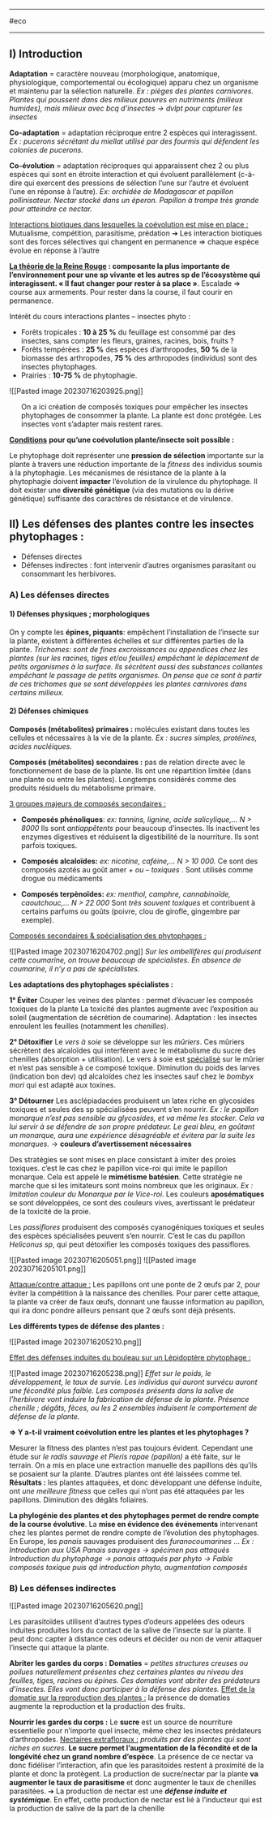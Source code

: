___
#eco 
___
## I) Introduction

**Adaptation** = caractère nouveau (morphologique, anatomique, physiologique, comportemental ou écologique) apparu chez un organisme et maintenu par la sélection naturelle.
*Ex : pièges des plantes carnivores. Plantes qui poussent dans des milieux pauvres en nutriments (milieux humides), mais milieux avec bcq d’insectes → dvlpt pour capturer les insectes*

**Co-adaptation** = adaptation réciproque entre 2 espèces qui interagissent.
*Ex : pucerons sécrétant du miellat utilisé par des fourmis qui défendent les colonies de pucerons.*

**Co-évolution** = adaptation réciproques qui apparaissent chez 2 ou plus espèces qui sont en étroite interaction et qui évoluent parallèlement (c-à-dire qui exercent des pressions de sélection l’une sur l’autre et évoluent l’une en réponse à l’autre). 
*Ex: orchidée de Madagascar et papillon pollinisateur.
Nectar stocké dans un éperon. Papillon à trompe très grande pour atteindre ce nectar.*

<u>Interactions biotiques dans lesquelles la coévolution est mise en place :</u>
Mutualisme, compétition, parasitisme, prédation
➔ Les interaction biotiques sont des forces sélectives qui changent en permanence
=> chaque espèce évolue en réponse à l’autre

**<u><b>La théorie de la Reine Rouge</b></u> : composante la plus importante de l’environnement pour une sp vivante et les autres sp de l’écosystème qui interagissent. « Il faut changer pour rester à sa place »**.
Escalade => course aux armements. 
Pour rester dans la course, il faut courir en permanence.

Intérêt du cours interactions plantes – insectes phyto :
- Forêts tropicales : **10 à 25 %** du feuillage est consommé par des insectes, sans compter les
fleurs, graines, racines, bois, fruits ?
- Forêts tempérées : **25 %** des espèces d’arthropodes, **50 %** de la biomasse des arthropodes,
**75 %** des arthropodes (individus) sont des insectes phytophages.
- Prairies : **10-75 %** de phytophagie.

![[Pasted image 20230716203925.png]]
<ul>On a ici création de composés
toxiques pour empêcher les
insectes phytophages de
consommer la plante. La plante
est donc protégée. Les insectes
vont s’adapter mais restent rares.</ul>

<u><b>Conditions</b></u> **pour qu’une coévolution plante/insecte soit possible :**

Le phytophage doit représenter une **pression de sélection** importante sur la plante à travers
une réduction importante de la *fitness* des individus soumis à la phytophagie.
Les mécanismes de résistance de la plante à la phytophagie doivent **impacter** l’évolution de
la virulence du phytophage.
Il doit exister une **diversité génétique** (via des mutations ou la dérive génétique) suffisante
des caractères de résistance et de virulence.

## II) Les défenses des plantes contre les insectes phytophages :

- Défenses directes
-  Défenses indirectes : font intervenir d’autres organismes parasitant ou consommant les
herbivores.

### A) Les défenses directes

#### 1) Défenses physiques ; morphologiques

On y compte les **épines, piquants**: empêchent l’installation de l’insecte sur la plante, existent à différentes échelles et sur différentes parties de la plante.
*Trichomes: sont de fines excroissances ou appendices chez les plantes (sur les racines, tiges et/ou feuilles) empêchant le déplacement de petits organismes à la surface. Ils sécrètent aussi des substances collantes empêchant le passage de petits organismes. On pense que ce sont à partir de ces trichomes que se sont développées les plantes carnivores dans certains milieux.*

#### 2) Défenses chimiques
**Composés (métabolites) primaires :** molécules existant dans toutes les cellules et nécessaires à la vie de la plante. *Ex : sucres simples, protéines, acides nucléiques.*

**Composés (métabolites) secondaires :** pas de relation directe avec le fonctionnement de base de la plante. Ils ont une répartition limitée (dans une plante ou entre les plantes). Longtemps considérés comme des produits résiduels du métabolisme primaire.

<u>3 groupes majeurs de composés secondaires :</u>

- **Composés phénoliques**: *ex: tannins, lignine, acide salicylique,…* *N > 8000* 
Ils sont *antiappêtents* pour beaucoup d’insectes. Ils inactivent les enzymes digestives et réduisent la digestibilité de la nourriture. Ils sont parfois toxiques.

- **Composés alcaloïdes:** *ex: nicotine, caféine,… N > 10 000.*
Ce sont des composés azotés au goût amer *+ ou – toxiques* . Sont utilisés comme drogue ou
médicaments

- **Composés terpènoïdes:** *ex: menthol, camphre, cannabinoïde, caoutchouc,… N > 22 000*
Sont *très souvent toxiques* et contribuent à certains parfums ou goûts (poivre, clou de girofle, gingembre par exemple).

<u>Composés secondaires & spécialisation des phytophages :</u>

![[Pasted image 20230716204702.png]]
*Sur les ombellifères qui produisent cette
coumarine, on trouve beaucoup de spécialistes.
En absence de coumarine, il n’y a pas de
spécialistes.*

**Les adaptations des phytophages spécialistes :**

**1° Éviter**
Couper les veines des plantes : permet d’évacuer les composés toxiques de la plante
La toxicité des plantes augmente avec l’exposition au soleil (augmentation de sécrétion de
coumarine).
Adaptation : les insectes enroulent les feuilles (notamment les *chenilles*).

**2° Détoxifier**
Le *vers à soie* se développe sur les *mûriers*. Ces mûriers sécrètent des alcaloïdes qui interfèrent avec le métabolisme du sucre des chenilles (absorption + utilisation). Le vers à soie est <u>spécialisé</u> sur le mûrier et n’est pas sensible à ce composé toxique.
Diminution du poids des larves (indication bon dev) qd alcaloïdes chez les insectes sauf chez le *bombyx mori* qui est adapté aux toxines.

**3° Détourner**
Les asclépiadacées produisent un latex riche en glycosides toxiques et seules des sp spécialisées peuvent s’en nourrir.
*Ex : le papillon monarque n’est pas sensible au glycosides, et va même les stocker. Cela va lui servir à se défendre de son propre prédateur. Le geai bleu, en goûtant un monarque, aura une expérience désagréable et évitera par la suite les monarques.*
→ **couleurs d’avertissement nécessaires**

Des stratégies se sont mises en place consistant à imiter des proies toxiques. c’est le cas chez le papillon vice-roi qui imite le papillon monarque. Cela est appelé le **mimétisme batésien**.
Cette stratégie ne marche que si les imitateurs sont moins nombreux que les originaux. *Ex : Imitation couleur du Monarque par le Vice-roi*.
Les couleurs **aposématiques** se sont développées, ce sont des couleurs vives, avertissant le
prédateur de la toxicité de la proie.

Les *passiflores* produisent des composés cyanogéniques toxiques et seules des espèces spécialisées peuvent s’en nourrir. C’est le cas du papillon *Heliconus sp*, qui peut détoxifier les composés toxiques des passiflores.

![[Pasted image 20230716205051.png]]
![[Pasted image 20230716205101.png]]

<u>Attaque/contre attaque :</u>
Les papillons ont une ponte de 2 œufs par 2, pour éviter la compétition à la naissance des
chenilles. Pour parer cette attaque, la plante va créer de faux œufs, donnant une fausse
information au papillon, qui ira donc pondre ailleurs pensant que 2 œufs sont déjà présents.

**Les différents types de défense des plantes :**

![[Pasted image 20230716205210.png]]

<u>Effet des défenses induites du bouleau sur un Lépidoptère phytophage :</u>

![[Pasted image 20230716205238.png]]
*Effet sur le poids, le développement, le taux de survie. Les individus qui auront survécu auront une fécondité plus faible. Les composés présents dans la salive de l’herbivore vont induire la fabrication de défense de la plante. Présence chenille ; dégâts, fèces, ou les 2 ensembles induisent le comportement de défense
de la plante.*

**=> Y a-t-il vraiment coévolution entre les plantes et les phytophages ?**

Mesurer la fitness des plantes n’est pas toujours évident. Cependant une étude sur *le radis sauvage et Pieris rapae (papillon)* a été faite, sur le terrain. On a mis en place une extraction manuelle des papillons dès qu’ils se posaient sur la plante. D’autres plantes ont été laissées comme tel.
**Résultats :** les plantes attaquées, et donc développant une défense induite, ont *une meilleure fitness* que celles qui n’ont pas été attaquées par les papillons. Diminution des dégâts foliaires.

**La phylogénie des plantes et des phytophages permet de rendre compte de la course évolutive**. La **mise en évidence des événements** intervenant chez les plantes permet de rendre compte de l’évolution des phytophages.
En Europe, les *panais* sauvages produisent des *furanocoumarines* …
*Ex :
Introduction aux USA
Panais sauvages → spécimen pas attaqués
Introduction du phytophage → panais attaqués par phyto
→ Faible composés toxique puis qd introduction phyto, augmentation composés*

### B) Les défenses indirectes
![[Pasted image 20230716205620.png]]

Les parasitoïdes utilisent d’autres types d’odeurs appelées des odeurs induites produites lors du contact de la salive de l’insecte sur la plante. Il peut donc capter à distance ces odeurs et décider ou non de venir attaquer l’insecte qui attaque la plante.

**Abriter les gardes du corps :**
**Domaties** = *petites structures creuses ou poilues naturellement présentes chez certaines plantes au niveau des feuilles, tiges, racines ou épines.
Ces domaties vont abriter des prédateurs d’insectes. Elles vont donc participer à la défense des plantes.*
<u>Effet de la domatie sur la reproduction des plantes :</u> la présence de domaties augmente la
reproduction et la production des fruits.

**Nourrir les gardes du corps :**
Le **sucre** est un source de nourriture essentielle pour n’importe quel insecte, même chez les insectes prédateurs d’arthropodes.
<u>Nectaires extrafloraux :</u> *produits par des plantes qui sont riches en sucres.*
**Le sucre permet l’augmentation de la fécondité et de la longévité chez un grand nombre d’espèce**.
La présence de ce nectar va donc fidéliser l’interaction, afin que les parasitoïdes restent à proximité de la plante et donc la protègent.
La production de sucre/nectar par la plante **va augmenter le taux de parasitisme** et donc augmenter le taux de chenilles parasitées.
➔ La production de nectar est une ***défense induite et systémique***. En effet, cette production de nectar est lié à l’inducteur qui est la production de salive de la part de la chenille